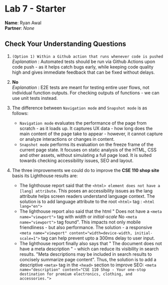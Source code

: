 # Lab 7 - Starter

__Name__: Ryan Awal <br>
__Partner__: _None_ <br>

## Check Your Understanding Questions

1. `(Option 1) Within a Github action that runs whenever code is pushed` <br> 
   _Explanation_ : Automated tests should be run via Github Actions upon code push - as it helps catch bugs early, while keeping code quality high and gives immediate feedback that can be fixed without delays.

2. __No__ <br>
   _Explanation_ : E2E tests are meant for testing entire user flows, not individual function outputs. For checking outputs of functions - we can use unit tests instead.

3. The difference between `Navigation mode` and `Snapshot mode` is as follows:
   * `Navigation mode` evaluates the performance of the page from scratch - as it loads up. It captures UX data - how long does the main content of the page take to appear - however, it cannot capture or analyze interactions or changes in content.
   * `Snapshot mode` performs its evaluation on the freeze frame of the current page state. It focuses on static analysis of the HTML, CSS and other assets, without simulating a full page load. It is suited towards checking accessibility issues, SEO and layout.

4. The three improvements we could do to improve the __CSE 110 shop site__ basis its Lighthouse results are:
   * The lighthouse report said that the `<html> element does not have a [lang] attribute`. This poses an accessibility issues as the lang attribute helps screen readers understand language context. The solution is to add language attribute to the root `<html>` tag : `<html lang="en">`
   * The lighthouse report also said that the html " Does not have a `<meta name="viewport">` tag with _width_ or _initial-scale_ No `<meta name="viewport">` tag found". This impacts not only mobile friendliness - but also performance. The solution - a responsive `<meta name="viewport" content="width=device-width, initial-scale=1">` tag can help prevent upto a 300ms delay to user input.
   * The lighthouse report finally also says that " The document does not have a meta description " - which can reduce its visibility in search results. "Meta descriptions may be included in search results to concisely summarize page content". Thus, the solution is to add a descriptive `<meta>` tag in the `<head>` section to improve SEO: `<meta name="description" content="CSE 110 Shop - Your one-stop destination for premium electronics, clothing, and accessories.">`





